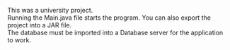 This was a university project.  
Running the Main.java file starts the program. You can also export the project into a JAR file.  
The database must be imported into a Database server for the application to work.
